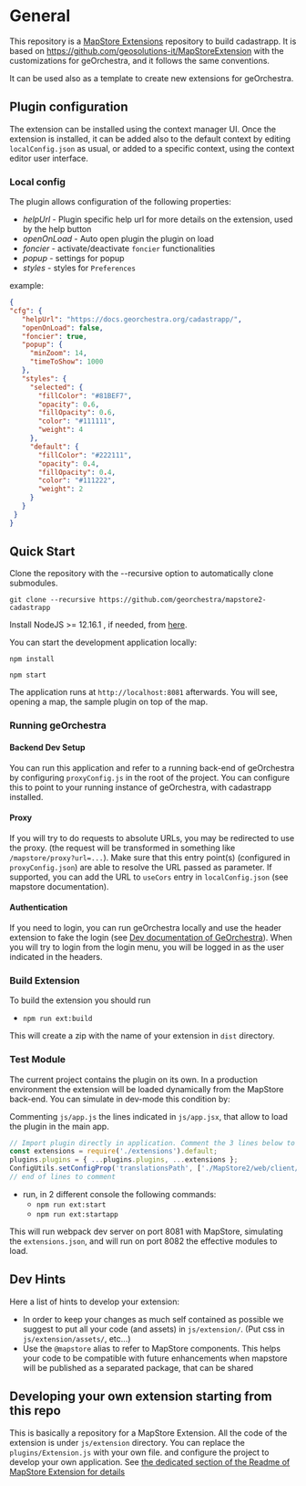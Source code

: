# General

This repository is a [MapStore Extensions](https://mapstore.readthedocs.io/en/latest/developer-guide/extensions/) repository to build cadastrapp.
It is based on https://github.com/geosolutions-it/MapStoreExtension with the customizations for geOrchestra, and it follows the same conventions.

It can be used also as a template to create new extensions for geOrchestra.

## Plugin configuration

The extension can be installed using the context manager UI.
Once the extension is installed, it can be added also to the default context by editing `localConfig.json` as usual, or added to a specific context, using the context editor user interface.

### Local config

The plugin allows configuration of the following properties:

- *helpUrl* - Plugin specific help url for more details on the extension, used by the help button
- *openOnLoad* - Auto open plugin the plugin on load
- *foncier* - activate/deactivate `foncier` functionalities
- *popup* - settings for popup
- *styles* - styles for `Preferences`

example:

 ```json
 {
 "cfg": {
    "helpUrl": "https://docs.georchestra.org/cadastrapp/",
    "openOnLoad": false,
    "foncier": true,
    "popup": {
      "minZoom": 14,
      "timeToShow": 1000
    },
    "styles": {
      "selected": {
        "fillColor": "#81BEF7",
        "opacity": 0.6,
        "fillOpacity": 0.6,
        "color": "#111111",
        "weight": 4
      },
      "default": {
        "fillColor": "#222111",
        "opacity": 0.4,
        "fillOpacity": 0.4,
        "color": "#111222",
        "weight": 2
      }
    }
  }
 }
 ```

## Quick Start

Clone the repository with the --recursive option to automatically clone submodules.

`git clone --recursive https://github.com/georchestra/mapstore2-cadastrapp`

Install NodeJS >= 12.16.1 , if needed, from [here](https://nodejs.org/en/download/releases/).

You can start the development application locally:

`npm install`

`npm start`

The application runs at `http://localhost:8081` afterwards. You will see, opening a map, the sample plugin on top of the map.

### Running geOrchestra

#### Backend Dev Setup

You can run this application and refer to a running back-end of geOrchestra by configuring `proxyConfig.js` in the root of the project.
You can configure this to point to your running instance of geOrchestra, with cadastrapp installed.

#### Proxy

If you will try to do requests to absolute URLs, you may be redirected to use the proxy. (the request will be transformed in something like `/mapstore/proxy?url=...`).
Make sure that this entry point(s) (configured in `proxyConfig.json`) are able to resolve the URL passed as parameter.
If supported, you can add the URL to `useCors` entry in `localConfig.json` (see mapstore documentation).

#### Authentication

If you need to login, you can run geOrchestra locally and use the header extension to fake the login (see [Dev documentation of GeOrchestra](https://docs.georchestra.geo-solutions.it/en/latest/developer/index.html#mocking-security)). When you will try to login from the login menu, you will be logged in as the user indicated in the headers.

### Build Extension

To build the extension you should run

- `npm run ext:build`

This will create a zip with the name of your extension in `dist` directory.

### Test Module

The current project contains the plugin on its own. In a production environment the extension will be loaded dynamically from the MapStore back-end.
You can simulate in dev-mode this condition by:

Commenting `js/app.js` the lines indicated in `js/app.jsx`, that allow to load the plugin in the main app.

```javascript
// Import plugin directly in application. Comment the 3 lines below to test the extension live.
const extensions = require('./extensions').default;
plugins.plugins = { ...plugins.plugins, ...extensions };
ConfigUtils.setConfigProp('translationsPath', ['./MapStore2/web/client/translations', './assets/translations']);
// end of lines to comment
```

- run, in 2 different console the following commands:
  - `npm run ext:start`
  - `npm run ext:startapp`

This will run webpack dev server on port 8081 with MapStore, simulating the `extensions.json`, and will run on port 8082 the effective modules to load.

## Dev Hints

Here a list of hints to develop your extension:

- In order to keep your changes as much self contained as possible we suggest to put all your code (and assets) in `js/extension/`. (Put css in `js/extension/assets/`, etc...)
- Use the `@mapstore` alias to refer to MapStore components. This helps your code to be compatible with future enhancements when mapstore will be published as a separated package, that can be shared

## Developing your own extension starting from this repo

This is basically a repository for a MapStore Extension. All the code of the extension is under `js/extension` directory. You can replace the `plugins/Extension.js` with your own file. and configure the project to develop your own application.
See [the dedicated section of the Readme of MapStore Extension for details](https://github.com/geosolutions-it/MapStoreExtension/blob/master/README.md#start-creating-your-own-extension)
